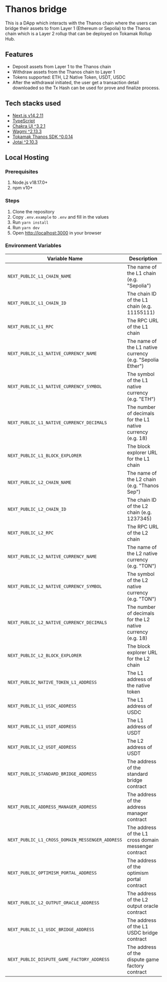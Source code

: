 # Thanos bridge

This is a DApp which interacts with the Thanos chain where the users can bridge their assets to from Layer 1 (Ethereum or Sepolia) to the Thanos chain which is a Layer 2 rollup that can be deployed on Tokamak Rollup Hub.

## Features

- Deposit assets from Layer 1 to the Thanos chain
- Withdraw assets from the Thanos chain to Layer 1
- Tokens supported: ETH, L2 Native Token, USDT, USDC
- After the withdrawal initiated, the user get a transaction detail downloaded so the Tx Hash can be used for prove and finalize process.

## Tech stacks used

- [Next.js v14.2.11](https://nextjs.org/docs/14/app/building-your-application)
- [TypeScript](https://www.typescriptlang.org/docs/)
- [Chakra UI ^3.2.1](https://www.chakra-ui.com/docs/get-started/installation)
- [Wagmi ^2.13.3](https://wagmi.sh/react/getting-started)
- [Tokamak Thanos SDK ^0.0.14](https://www.npmjs.com/package/@tokamak-network/thanos-sdk)
- [Jotai ^2.10.3](https://jotai.org/docs)

## Local Hosting

### Prerequisites

1. Node.js v18.17.0+
2. npm v10+

### Steps

1. Clone the repository
2. Copy `.env.example` to `.env` and fill in the values
3. Run `yarn install`
4. Run `yarn dev`
5. Open [http://localhost:3000](http://localhost:3000) in your browser

### Environment Variables

| Variable Name                                   | Description                                                 |
| ----------------------------------------------- | ----------------------------------------------------------- |
| `NEXT_PUBLIC_L1_CHAIN_NAME`                     | The name of the L1 chain (e.g. "Sepolia")                   |
| `NEXT_PUBLIC_L1_CHAIN_ID`                       | The chain ID of the L1 chain (e.g. 11155111)                |
| `NEXT_PUBLIC_L1_RPC`                            | The RPC URL of the L1 chain                                 |
| `NEXT_PUBLIC_L1_NATIVE_CURRENCY_NAME`           | The name of the L1 native currency (e.g. "Sepolia Ether")   |
| `NEXT_PUBLIC_L1_NATIVE_CURRENCY_SYMBOL`         | The symbol of the L1 native currency (e.g. "ETH")           |
| `NEXT_PUBLIC_L1_NATIVE_CURRENCY_DECIMALS`       | The number of decimals for the L1 native currency (e.g. 18) |
| `NEXT_PUBLIC_L1_BLOCK_EXPLORER`                 | The block explorer URL for the L1 chain                     |
| `NEXT_PUBLIC_L2_CHAIN_NAME`                     | The name of the L2 chain (e.g. "Thanos Sep")                |
| `NEXT_PUBLIC_L2_CHAIN_ID`                       | The chain ID of the L2 chain (e.g. 1237345)                 |
| `NEXT_PUBLIC_L2_RPC`                            | The RPC URL of the L2 chain                                 |
| `NEXT_PUBLIC_L2_NATIVE_CURRENCY_NAME`           | The name of the L2 native currency (e.g. "TON")             |
| `NEXT_PUBLIC_L2_NATIVE_CURRENCY_SYMBOL`         | The symbol of the L2 native currency (e.g. "TON")           |
| `NEXT_PUBLIC_L2_NATIVE_CURRENCY_DECIMALS`       | The number of decimals for the L2 native currency (e.g. 18) |
| `NEXT_PUBLIC_L2_BLOCK_EXPLORER`                 | The block explorer URL for the L2 chain                     |
| `NEXT_PUBLIC_NATIVE_TOKEN_L1_ADDRESS`           | The L1 address of the native token                          |
| `NEXT_PUBLIC_L1_USDC_ADDRESS`                   | The L1 address of USDC                                      |
| `NEXT_PUBLIC_L1_USDT_ADDRESS`                   | The L1 address of USDT                                      |
| `NEXT_PUBLIC_L2_USDT_ADDRESS`                   | The L2 address of USDT                                      |
| `NEXT_PUBLIC_STANDARD_BRIDGE_ADDRESS`           | The address of the standard bridge contract                 |
| `NEXT_PUBLIC_ADDRESS_MANAGER_ADDRESS`           | The address of the address manager contract                 |
| `NEXT_PUBLIC_L1_CROSS_DOMAIN_MESSENGER_ADDRESS` | The address of the L1 cross domain messenger contract       |
| `NEXT_PUBLIC_OPTIMISM_PORTAL_ADDRESS`           | The address of the optimism portal contract                 |
| `NEXT_PUBLIC_L2_OUTPUT_ORACLE_ADDRESS`          | The address of the L2 output oracle contract                |
| `NEXT_PUBLIC_L1_USDC_BRIDGE_ADDRESS`            | The address of the L1 USDC bridge contract                  |
| `NEXT_PUBLIC_DISPUTE_GAME_FACTORY_ADDRESS`      | The address of the dispute game factory contract            |
